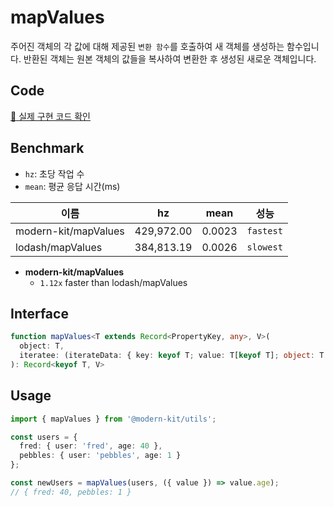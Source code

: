 # mapValues

주어진 객체의 각 값에 대해 제공된 `변환 함수`를 호출하여 새 객체를 생성하는 함수입니다. 반환된 객체는 원본 객체의 값들을 복사하여 변환한 후 생성된 새로운 객체입니다.

## Code
[🔗 실제 구현 코드 확인](https://github.com/modern-agile-team/modern-kit/blob/main/packages/utils/src/object/mapValues/index.ts)

## Benchmark
- `hz`: 초당 작업 수
- `mean`: 평균 응답 시간(ms)

|이름|hz|mean|성능|
|------|---|---|---|
|modern-kit/mapValues|429,972.00|0.0023|`fastest`|
|lodash/mapValues|384,813.19|0.0026|`slowest`|

- **modern-kit/mapValues**
  - `1.12x` faster than lodash/mapValues

## Interface
```ts title="typescript"
function mapValues<T extends Record<PropertyKey, any>, V>(
  object: T,
  iteratee: (iterateData: { key: keyof T; value: T[keyof T]; object: T }) => V
): Record<keyof T, V>
```

## Usage

```ts title="typescript"
import { mapValues } from '@modern-kit/utils';

const users = {
  fred: { user: 'fred', age: 40 },
  pebbles: { user: 'pebbles', age: 1 }
};

const newUsers = mapValues(users, ({ value }) => value.age);
// { fred: 40, pebbles: 1 }
```